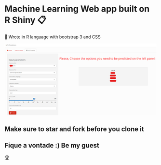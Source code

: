 # Machine Learning Web app built on R Shiny :clipboard:

:bow: Wrote in R language with bootstrap 3 and CSS

<img src="https://github.com/limatainer/MachineLearning/blob/master/template.png"/>

## Make sure to star and fork before you clone it



## Fique a vontade :) Be my guest

:trophy:



